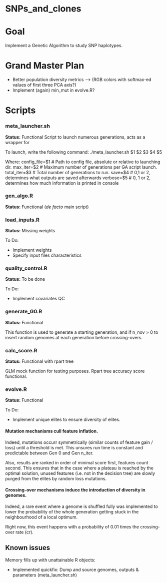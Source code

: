 # SNPs_and_clones

# Goal

Implement a Genetic Algorithm to study SNP haplotypes.

# Grand Master Plan

- Better population diversity metrics 
--> (RGB colors with softmax-ed values of first three PCA axis?)
- Implement (again) min_mut in evolve.R?

# Scripts

### meta_launcher.sh
**Status:** Functional
Script to launch numerous generations, acts as a wrapper for

To launch, write the following command:
./meta_launcher.sh $1 $2 $3 $4 $5

Where:
config_file=$1 # Path to config file, absolute or relative to launching dir.
max_iter=$2 # Maximum number of generations per GA script launch.
total_iter=$3 # Total number of generations to run.
save=$4 # 0,1 or 2, determines what outputs are saved afterwards
verbose=$5 # 0, 1 or 2, determines how much information is printed in console

### gen_algo.R
**Status:** Functional
(*de facto* main script)

### load_inputs.R
**Status:** Missing weights

To Do:
- Implement weights
- Specify input files characteristics

### quality_control.R
**Status:** To be done

To Do:
- Implement covariates QC

### generate_G0.R
**Status:** Functional

This function is used to generate a starting generation, and if n_nov > 0 to insert random genomes at each generation before crossing-overs.

### calc_score.R
**Status:** Functional with rpart tree

GLM mock function for testing purposes.
Rpart tree accuracy score functional.

### evolve.R
**Status:** Functional

To Do:
- Implement unique elites to ensure diversity of elites.

#### Mutation mechanisms cull feature inflation.

Indeed, mutations occurr symmetrically (similar counts of feature gain / loss) until a threshold is met.
This unsures run time is constant and predictable between Gen 0 and Gen n_iter.

Also, results are ranked in order of minimal score first, features count second. This ensures that in the case where a plateau is reached by the optimal solution, unused features (i.e. not in the decision tree) are slowly purged from the elites by random loss mutations.

#### Crossing-over mechanisms induce the introduction of diversity in genomes.

Indeed, a rare event where a genome is shuffled fully was implemented to lower the probability of the whole generation getting stuck in the neighbourhood of a local optimum.

Right now, this event happens with a probability of 0.01 times the crossing-over rate (cr).


## Known issues
Memory fills up with unattainable R objects:
- Implemented quickfix: Dump and source genomes, outputs & parameters (meta_launcher.sh)
